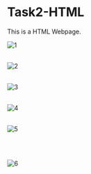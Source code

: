 # Task2-HTML

This is a HTML Webpage.

![1](https://github.com/srividya-03/Task2-HTML/assets/85501625/50fad3d2-588d-4de5-8eea-905ec49e44ff)
<br><br>

![2](https://github.com/srividya-03/Task2-HTML/assets/85501625/524d1380-706c-4ff5-8494-b80c3e232139)
<br><br>

![3](https://github.com/srividya-03/Task2-HTML/assets/85501625/54d3a549-0805-473c-b10f-ecedf7670a1e)
<br><br>

![4](https://github.com/srividya-03/Task2-HTML/assets/85501625/c5076a95-2c4e-471e-b0e1-b85d877ce348)
<br><br>

![5](https://github.com/srividya-03/Task2-HTML/assets/85501625/1726a138-fc05-4148-98a4-be6beb75fdda)

<br><br>

![6](https://github.com/srividya-03/Task2-HTML/assets/85501625/335fbd21-b06e-4ceb-81b1-336009f1a370)




